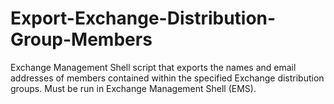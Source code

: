 Export-Exchange-Distribution-Group-Members
==========================================

Exchange Management Shell script that exports the names and email addresses of members contained within the specified Exchange distribution groups.  Must be run in Exchange Management Shell (EMS).
